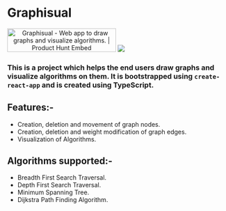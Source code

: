 # Graphisual 
<a style="text-align:center" href="https://www.producthunt.com/posts/graphisual?utm_source=badge-featured&utm_medium=badge&utm_souce=badge-graphisual" target="_blank"><img src="https://api.producthunt.com/widgets/embed-image/v1/featured.svg?post_id=206569&theme=light" alt="Graphisual - Web app to draw graphs and visualize algorithms. | Product Hunt Embed" style="width: 250px; height: 54px;" width="250px" height="54px" /></a>
<img src="https://github.com/lapstjup/graphisual/blob/master/src/images/graphisual_github.png">



### This is a project which helps the end users draw graphs and visualize algorithms on them. It is bootstrapped using ```create-react-app``` and is created using TypeScript.

## Features:-
* Creation, deletion and movement of graph nodes.
* Creation, deletion and weight modification of graph edges.
* Visualization of Algorithms.

## Algorithms supported:-
* Breadth First Search Traversal.
* Depth First Search Traversal.
* Minimum Spanning Tree.
* Dijkstra Path Finding Algorithm.

